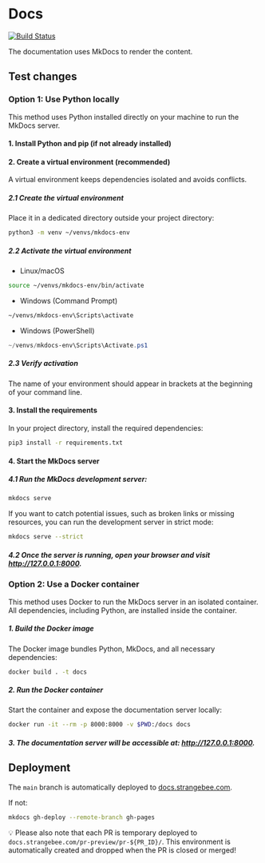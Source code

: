 # Docs

[![Build Status](https://github.com/StrangeBeeCorp/docs/actions/workflows/pages/pages-build-deployment/badge.svg)](https://github.com/StrangeBeeCorp/docs/actions/workflows/pages/pages-build-deployment)

The documentation uses MkDocs to render the content.

## Test changes

### Option 1: Use Python locally

This method uses Python installed directly on your machine to run the MkDocs server.

#### 1. Install Python and pip (if not already installed)

#### 2. Create a virtual environment (recommended)
A virtual environment keeps dependencies isolated and avoids conflicts.

##### 2.1 Create the virtual environment

Place it in a dedicated directory outside your project directory:
```bash
python3 -m venv ~/venvs/mkdocs-env
```

 ##### 2.2 Activate the virtual environment

* Linux/macOS
```bash
source ~/venvs/mkdocs-env/bin/activate
```

* Windows (Command Prompt)
```cmd
~/venvs/mkdocs-env\Scripts\activate
```

* Windows (PowerShell)
```powershell
~/venvs/mkdocs-env\Scripts\Activate.ps1
```

##### 2.3 Verify activation

The name of your environment should appear in brackets at the beginning of your command line.

#### 3. Install the requirements

In your project directory, install the required dependencies:

```bash
pip3 install -r requirements.txt
```

#### 4. Start the MkDocs server

 ##### 4.1 Run the MkDocs development server:

```bash
mkdocs serve
```

If you want to catch potential issues, such as broken links or missing resources, you can run the development server in strict mode:

```bash
mkdocs serve --strict
```

##### 4.2 Once the server is running, open your browser and visit http://127.0.0.1:8000.

### Option 2: Use a Docker container

This method uses Docker to run the MkDocs server in an isolated container. All dependencies, including Python, are installed inside the container.

##### 1. Build the Docker image

The Docker image bundles Python, MkDocs, and all necessary dependencies:
```bash
docker build . -t docs
```

##### 2. Run the Docker container

Start the container and expose the documentation server locally:
```bash
docker run -it --rm -p 8000:8000 -v $PWD:/docs docs
```

##### 3. The documentation server will be accessible at: http://127.0.0.1:8000.

## Deployment

The `main` branch is automatically deployed to [docs.strangebee.com](https://docs.strangebee.com).

If not:

```bash
mkdocs gh-deploy --remote-branch gh-pages
```

:bulb: Please also note that each PR is temporary deployed to `docs.strangebee.com/pr-preview/pr-${PR_ID}/`.
This environment is automatically created and dropped when the PR is closed or
merged!
